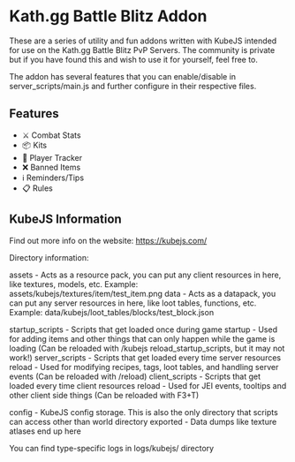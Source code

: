 # Kath.gg Battle Blitz Addon
These are a series of utility and fun addons written with KubeJS intended for use on the Kath.gg Battle Blitz PvP Servers. The community is private but if you have found this and wish to use it for yourself, feel free to.

The addon has several features that you can enable/disable in server_scripts/main.js and further configure in their respective files.
## Features
- ⚔️ Combat Stats
- 📦 Kits
- 🧭 Player Tracker
- ❌ Banned Items
- ℹ️ Reminders/Tips
- 📋 Rules
## KubeJS Information
Find out more info on the website: https://kubejs.com/

Directory information:

assets - Acts as a resource pack, you can put any client resources in here, like textures, models, etc. Example: assets/kubejs/textures/item/test_item.png
data - Acts as a datapack, you can put any server resources in here, like loot tables, functions, etc. Example: data/kubejs/loot_tables/blocks/test_block.json

startup_scripts - Scripts that get loaded once during game startup - Used for adding items and other things that can only happen while the game is loading (Can be reloaded with /kubejs reload_startup_scripts, but it may not work!)
server_scripts - Scripts that get loaded every time server resources reload - Used for modifying recipes, tags, loot tables, and handling server events (Can be reloaded with /reload)
client_scripts - Scripts that get loaded every time client resources reload - Used for JEI events, tooltips and other client side things (Can be reloaded with F3+T)

config - KubeJS config storage. This is also the only directory that scripts can access other than world directory
exported - Data dumps like texture atlases end up here

You can find type-specific logs in logs/kubejs/ directory